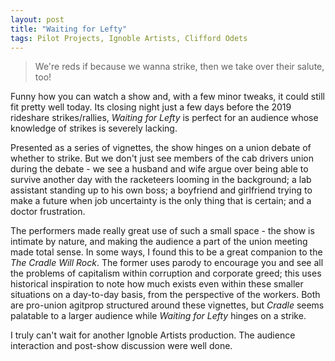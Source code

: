 ```yaml
---
layout: post
title: "Waiting for Lefty"
tags: Pilot Projects, Ignoble Artists, Clifford Odets
---
```


>We're reds if because we wanna strike, then we take over their salute, too!

Funny how you can watch a show and, with a few minor tweaks, it could still fit pretty well today. Its closing night just a few days before the 2019 rideshare strikes/rallies, *Waiting for Lefty* is perfect for an audience whose knowledge of strikes is severely lacking.

Presented as a series of vignettes, the show hinges on a union debate of whether to strike. But we don't just see members of the cab drivers union during the debate - we see a husband and wife argue over being able to survive another day with the racketeers looming in the background; a lab assistant standing up to his own boss; a boyfriend and girlfriend trying to make a future when job uncertainty is the only thing that is certain; and a doctor frustration.

The performers made really great use of such a small space - the show is intimate by nature, and making the audience a part of the union meeting made total sense. In some ways, I found this to be a great companion to the  *The Cradle Will Rock*. The former uses parody to encourage you and see all the problems of capitalism within corruption and corporate greed; this uses historical inspiration to note how much exists even within these smaller situations on a day-to-day basis, from the perspective of the workers. Both are pro-union agitprop structured around these vignettes, but *Cradle* seems palatable to a larger audience while *Waiting for Lefty* hinges on a strike.

I truly can't wait for another Ignoble Artists production. The audience interaction and post-show discussion were well done.
